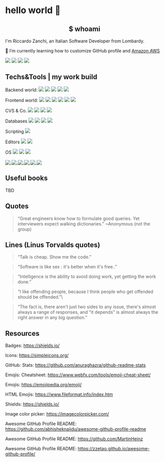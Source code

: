# hello world 👋

<h2 align="center"> $ whoami</h2>

I'm Riccardo Zanchi, an Italian Software Developer from Lombardy.

🌱 I’m currently learning how to customize GitHub profile and [Amazon AWS](https://aws.amazon.com/)


[![](https://img.shields.io/badge/-linkedin-informational?style=for-thebadge&logo=linkedin)](https://www.linkedin.com/in/riccardo-zanchi-64523a31/)
[![](https://img.shields.io/badge/-instagram-informational?style=for-thebadge&logo=instagram&logoColor=white&color=C13584)](https://www.instagram.com/riccardozanchi/)
[![](https://img.shields.io/badge/-dev.to-fff?style=for-thebadge&logo=dev.to&logoColor=black)](https://dev.to/zankyr)
[![](https://img.shields.io/badge/-medium-fff?style=for-thebadge&logo=medium&logoColor=black)](https://medium.com/@rkzdev)



## Techs&Tools | my work build

Backend world:
![](https://img.shields.io/badge/-Java-9cf?style=plastic&logo=Java&logoColor=white&color=007396)
![](https://img.shields.io/badge/-Spring-9cf?style=plastic&logo=spring&logoColor=white&color=6cb444)
![](https://img.shields.io/badge/-Spring%20boot-9cf?style=plastic&logo=spring&logoColor=white&color=6cb444)
![](https://img.shields.io/badge/-jUnit-9cf?style=plastic&logo=angular)
![](https://img.shields.io/badge/-Maven-important?style=plastic&logo=apache%20maven&color=white&logoColor=black)



Frontend world:
![](https://img.shields.io/badge/-JavaScript-9cf?style=plastic&logo=JavaScript&logoColor=fecc53)
![](https://img.shields.io/badge/-TypeScript-3178c6?style=plastic&logo=TypeScript)
![](https://img.shields.io/badge/-Angular-185bb3?style=plastic&logo=angular&logoColor=dd0031)
![](https://img.shields.io/badge/-HTML5-black?style=plastic&logo=html5)
![](https://img.shields.io/badge/-CSS3-31aedf?style=plastic&logo=css3&logoColor=0a70b8)
![](https://img.shields.io/badge/-Bootstrap-7952b3?style=plastic&logo=bootstrap)

CVS & Co.
![](https://img.shields.io/badge/-git-black?style=plastic&logo=git&logoColor=#f54d27)
![](https://img.shields.io/badge/-GitHub-black?style=plastic&logo=github)
![](https://img.shields.io/badge/-GitLab-382863?style=plastic&logo=gitlab)
![](https://img.shields.io/badge/-Jenkins-black?style=plastic&logo=jenkins)

Databases
![](https://img.shields.io/badge/-Oracle-3a3632?style=plastic&logo=oracle&logoColor=be4534)
![](https://img.shields.io/badge/-MySQL-4479a1?style=plastic&logo=mysql&logoColor=white)
![](https://img.shields.io/badge/-PostgreSQL-important?style=plastic&logo=PostgreSQL&logoColor=346891)
![](https://img.shields.io/badge/-MSSQL-?style=plastic&logo=microsoft%20sql%20server)


Scripting
![](https://img.shields.io/badge/-Bash-black?style=plastic&logo=gnu%20bash&logoColor=white)


Editors
![](https://img.shields.io/badge/-IntelliJ%20IDEA-black?style=plastic&logo=IntelliJ%20IDEA&logoColor=white)
![](https://img.shields.io/badge/-VSCode-2c2c32?style=plastic&logo=visual%20studio%20code&logoColor=22a7f1)

OS
![](https://img.shields.io/badge/-Win10-0067b8?style=plastic&logo=microsoft)
![](https://img.shields.io/badge/-OS%20X-131313?style=plastic&logo=Apple&logoColor=cccccc)
![](https://img.shields.io/badge/-Debian-e6e8ed?style=plastic&logo=Debian&logoColor=ca194a)



<a href="https://github.com/zankyr/zankyr">
  <img align="center" src="https://github-readme-stats.vercel.app/api?username=zankyr&show_icons=true&hide=issues,contribs&theme=synthwave&line_heigt=100" />
</a>

<a href="https://github.com/zankyr/zankyr">
  <img align="center" src="https://github-readme-stats.vercel.app/api/top-langs/?username=zankyr&hide=html,css&theme=synthwave" />
</a>

<a href="https://github.com/zankyr/dotfiles">
  <img align="center" src="https://github-readme-stats.vercel.app/api/pin/?username=zankyr&repo=dotfiles&theme=synthwave" />
</a>

<a href="https://github.com/zankyr/mondora">
  <img align="center" src="https://github-readme-stats.vercel.app/api/pin/?username=zankyr&repo=mondora&theme=synthwave" />
</a>

<a href="https://github.com/zankyr/lm">
  <img align="center" src="https://github-readme-stats.vercel.app/api/pin/?username=zankyr&repo=lm&theme=synthwave" />
</a>

<a href="https://github.com/zankyr/utils">
  <img align="center" src="https://github-readme-stats.vercel.app/api/pin/?username=zankyr&repo=utils&theme=synthwave" />
</a>

## Useful books
TBD

## Quotes
> “Great engineers know how to formulate good queries. Yet interviewers expect walking dictionaries.”
> ~Anonymous (not the group)

## Lines (Linus Torvalds quotes)
> “Talk is cheap. Show me the code.” 

> “Software is like sex : it's better when it's free..”

> “Intelligence is the ability to avoid doing work, yet getting the work done.”

> “I like offending people, because I think people who get offended should be offended.”\

> “The fact is, there aren't just two sides to any issue, there's almost always
> a range of responses, and "it depends" is almost always the right
> answer in any big question.”


## Resources
 Badges:  https://shields.io/ 
 
 Icons: https://simpleicons.org/ 
 
 GitHub: Stats: https://github.com/anuraghazra/github-readme-stats 
 
 Emojis: Cheatsheet: https://www.webfx.com/tools/emoji-cheat-sheet/ 
 
 Emojis: https://emojipedia.org/emoji/ 
 
 HTML Emojis: https://www.fileformat.info/index.htm 
 
 Shields: https://shields.io/ 
 
 Image color picker: https://imagecolorpicker.com/
 
 Awesome GitHub Profile README: https://github.com/abhisheknaiidu/awesome-github-profile-readme 
 
 Awesome GitHub Profile README: https://github.com/MartinHeinz
 
 Awesome GitHub Profile README: https://zzetao.github.io/awesome-github-profile/ 

<!--
**zankyr/zankyr** is a ✨ _special_ ✨ repository because its `README.md` (this file) appears on your GitHub profile.

Here are some ideas to get you started:

- 🔭 I’m currently working on ...
- 🌱 I’m currently learning ...
- 💬 Ask me about ...
- 📫 How to reach me: ...
- ⚡ Fun fact: ...
-->
